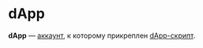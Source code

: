 # dApp

**dApp** — [аккаунт](/blockchain/account.md), к которому прикреплен [dApp-скрипт](/ride/script/script-types/dapp-script.md).
